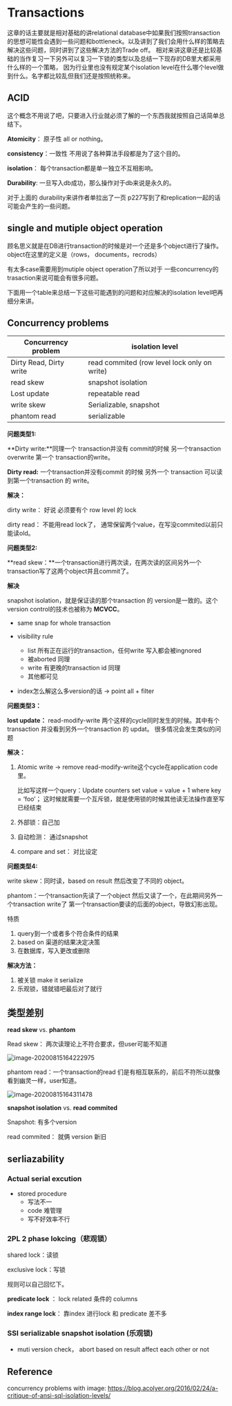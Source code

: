 # Transactions

这章的话主要就是相对基础的讲relational database中如果我们按照transaction 的思想可能性会遇到一些问题和bottleneck。以及讲到了我们会用什么样的策略去解决这些问题，同时讲到了这些解决方法的Trade off。 相对来讲这章还是比较基础的当作复习一下另外可以复习一下锁的类型以及总结一下现存的DB里大都采用什么样的一个策略， 因为行业里也没有规定某个isolation level在什么哪个level做到什么。名字都比较乱但我们还是按照统称来。



## ACID

这个概念不用说了吧，只要进入行业就必须了解的一个东西我就按照自己话简单总结下。

**Atomicity**： 原子性 all or nothing。

**consistency**：一致性 不用说了各种算法手段都是为了这个目的。

**isolation**： 每个transaction都是单一独立不互相影响。

**Durability**: 一旦写入db成功，那么操作对于db来说是永久的。

对于上面的 durability来讲作者单拉出了一页 p227写到了和replication一起的话可能会产生的一些问题。



## single and mutiple object operation

顾名思义就是在DB进行transaction的时候是对一个还是多个object进行了操作。object在这里的定义是（rows， documents，recrods）

有太多case需要用到mutiple object operation了所以对于 一些concurrency的trasaction来说可能会有很多问题。



下面用一个table来总结一下这些可能遇到的问题和对应解决的isolation level吧再细分来讲。





## Concurrency problems

| Concurrency problem     | isolation level                              |
| ----------------------- | -------------------------------------------- |
| Dirty Read, Dirty write | read commited (row level lock only on write) |
| read skew               | snapshot isolation                           |
| Lost update             | repeatable read                              |
| write skew              | Serializable, snapshot                       |
| phantom read            | serializable                                 |



**问题类型1:**

**Dirty write:**同理一个 transaction并没有 commit的时候 另一个transaction overwrite 第一个 transaction的write。

**Dirty read:** 一个transaction并没有commit 的时候 另外一个 transaction 可以读到第一个transaction 的 write。

**解决：**

dirty write： 好说 必须要有个 row level 的 lock

dirty read： 不能用read lock了， 通常保留两个value，在写没commited以前只能读old。



**问题类型2:**

**read skew：**一个transaction进行两次读，在两次读的区间另外一个transaction写了这两个object并且commit了。

**解决**

snapshot isolation，就是保证读的那个transaction 的 version是一致的。这个 version control的技术也被称为 **MCVCC**。

- same snap for whole transaction
- visibility rule
  - list 所有正在运行的transaction，任何write 写入都会被ingnored
  - 被aborted 同理
  - write 有更晚的transaction id 同理
  - 其他都可见

- index怎么解这么多version的话 -> point all + filter



**问题类型3：**

**lost update：** read-modify-write 两个这样的cycle同时发生的时候。其中有个 transaction 并没看到另外一个transaction 的 updat。 很多情况会发生类似的问题



**解决：**

1. Atomic write -> remove read-modify-write这个cycle在application code里。

   比如写这样一个query：Update counters set value = value + 1 where key = ‘foo’； 这时候就需要一个互斥锁，就是使用锁的时候其他读无法操作直至写已经结束

2. 外部锁：自己加
3. 自动检测： 通过snapshot
4. compare and set： 对比设定



**问题类型4:**

write skew：同时读，based on result 然后改变了不同的 object。

phantom：一个transaction先读了一个object 然后又读了一个，在此期间另外一个transaction write了 第一个transaction要读的后面的object，导致幻影出现。

特质

1. query到一个或者多个符合条件的结果
2. based on 渠道的结果决定决策
3. 在数据库，写入更改或删除



**解决方法：**

1. 被关锁 make it serialize
2. 乐观锁，错就错吧最后对了就行



## 类型差别

**read skew** vs. **phantom**

Read skew： 两次读理论上不符合要求，但user可能不知道

![image-20200815164222975](/Users/shaoyi/Library/Application%20Support/typora-user-images/image-20200815164222975.png)

phantom read：一个transaction的read 们是有相互联系的，前后不符所以就像看到幽灵一样，user知道。

![image-20200815164311478](/Users/shaoyi/Library/Application%20Support/typora-user-images/image-20200815164311478.png)



**snapshot isolation** vs. **read commited**

Snapshot: 有多个version

read commited： 就俩 version 新旧



## serliazability

### Actual serial excution

- stored procedure
  - 写法不一
  - code 难管理
  - 写不好效率不行

### 2PL 2 phase lokcing（悲观锁）

shared lock：读锁

exclusive lock：写锁

规则可以自己回忆下。

**predicate lock** ： lock related 条件的 columns

**index range lock**： 靠index 进行lock 和 predicate 差不多

### SSI serializable snapshot isolation (乐观锁)

- muti version check， abort based on result affect each other or not







## Reference 

concurrency problems with image: https://blog.acolyer.org/2016/02/24/a-critique-of-ansi-sql-isolation-levels/











